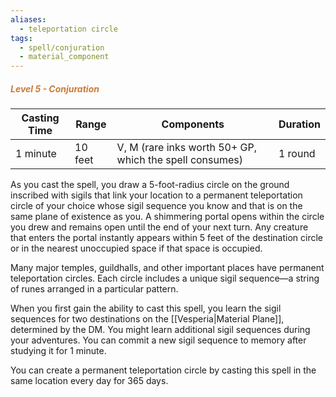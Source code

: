 ```yaml
---
aliases:
  - teleportation circle
tags:
  - spell/conjuration
  - material_component
---
```

##### *<span style="color:rgb(203, 123, 55)">Level 5 - Conjuration</span>*

| Casting Time | Range   | Components                                              | Duration |
| ------------ | ------- | ------------------------------------------------------- | -------- |
| 1 minute     | 10 feet | V, M (rare inks worth 50+ GP, which the spell consumes) | 1 round  |

As you cast the spell, you draw a 5-foot-radius circle on the ground inscribed with sigils that link your location to a permanent teleportation circle of your choice whose sigil sequence you know and that is on the same plane of existence as you. A shimmering portal opens within the circle you drew and remains open until the end of your next turn. Any creature that enters the portal instantly appears within 5 feet of the destination circle or in the nearest unoccupied space if that space is occupied.  

Many major temples, guildhalls, and other important places have permanent teleportation circles. Each circle includes a unique sigil sequence—a string of runes arranged in a particular pattern.  

When you first gain the ability to cast this spell, you learn the sigil sequences for two destinations on the [[Vesperia|Material Plane]], determined by the DM. You might learn additional sigil sequences during your adventures. You can commit a new sigil sequence to memory after studying it for 1 minute.  

You can create a permanent teleportation circle by casting this spell in the same location every day for 365 days.